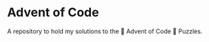 # Advent of Code
A repository to hold my solutions to the :christmas_tree: Advent of Code :christmas_tree: Puzzles.